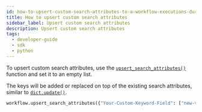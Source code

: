 ```yaml
---
id: how-to-upsert-custom-search-attributes-to-a-workflow-executions-during-execution-in-python
title: How to upsert custom search attributes
sidebar_label: Upsert custom search attributes
description: Upsert custom search attributes
tags:
  - developer-guide
  - sdk
  - python
---
```


To upsert custom search attributes, use the [`upsert_search_attributes()`](https://python.temporal.io/temporalio.workflow.html#upsert_search_attributes) function and set it to an empty list.

The keys will be added or replaced on top of the existing search attributes, similar to [`dict.update()`](https://docs.python.org/3/library/stdtypes.html#dict.update).

```python
workflow.upsert_search_attributes({"Your-Custom-Keyword-Field": ["new-value"]})
```
